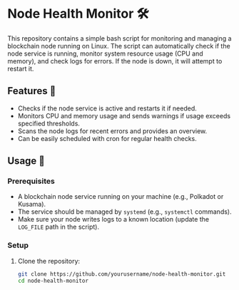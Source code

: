 # Node Health Monitor 🛠️

This repository contains a simple bash script for monitoring and managing a blockchain node running on Linux. The script can automatically check if the node service is running, monitor system resource usage (CPU and memory), and check logs for errors. If the node is down, it will attempt to restart it.

## Features 🌟

- Checks if the node service is active and restarts it if needed.
- Monitors CPU and memory usage and sends warnings if usage exceeds specified thresholds.
- Scans the node logs for recent errors and provides an overview.
- Can be easily scheduled with cron for regular health checks.

## Usage 🚀

### Prerequisites

- A blockchain node service running on your machine (e.g., Polkadot or Kusama).
- The service should be managed by `systemd` (e.g., `systemctl` commands).
- Make sure your node writes logs to a known location (update the `LOG_FILE` path in the script).

### Setup

1. Clone the repository:
   ```bash
   git clone https://github.com/yourusername/node-health-monitor.git
   cd node-health-monitor
